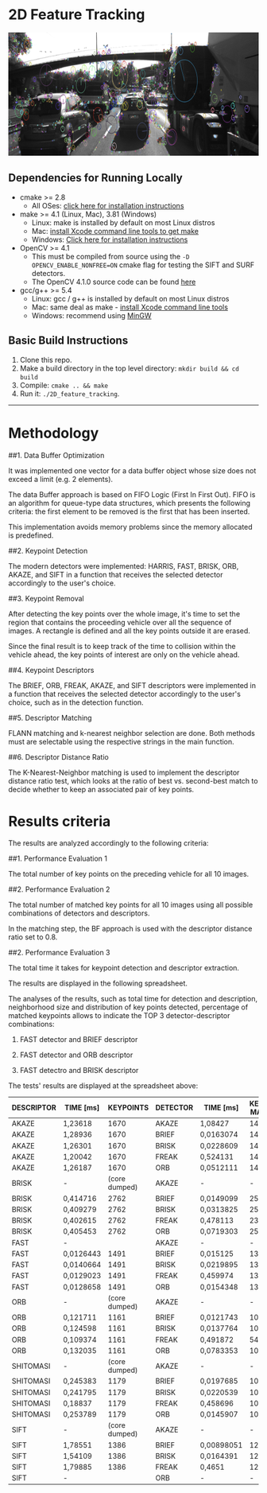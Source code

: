 # 2D Feature Tracking

<img src="images/keypoints.png" width="820" height="248" />

## Dependencies for Running Locally
* cmake >= 2.8
  * All OSes: [click here for installation instructions](https://cmake.org/install/)
* make >= 4.1 (Linux, Mac), 3.81 (Windows)
  * Linux: make is installed by default on most Linux distros
  * Mac: [install Xcode command line tools to get make](https://developer.apple.com/xcode/features/)
  * Windows: [Click here for installation instructions](http://gnuwin32.sourceforge.net/packages/make.htm)
* OpenCV >= 4.1
  * This must be compiled from source using the `-D OPENCV_ENABLE_NONFREE=ON` cmake flag for testing the SIFT and SURF detectors.
  * The OpenCV 4.1.0 source code can be found [here](https://github.com/opencv/opencv/tree/4.1.0)
* gcc/g++ >= 5.4
  * Linux: gcc / g++ is installed by default on most Linux distros
  * Mac: same deal as make - [install Xcode command line tools](https://developer.apple.com/xcode/features/)
  * Windows: recommend using [MinGW](http://www.mingw.org/)

## Basic Build Instructions

1. Clone this repo.
2. Make a build directory in the top level directory: `mkdir build && cd build`
3. Compile: `cmake .. && make`
4. Run it: `./2D_feature_tracking`.

---

# Methodology

##1.  Data Buffer Optimization

It was implemented one vector for a data buffer object whose size does not exceed a limit (e.g. 2 elements). 

The data Buffer approach is based on FIFO Logic (First In First Out). FIFO is an algorithm for queue-type data structures, which presents the following criteria: the first element to be removed is the first that has been inserted.

This implementation avoids memory problems since the memory allocated is predefined.

##2. Keypoint Detection

The modern detectors were implemented: HARRIS, FAST, BRISK, ORB, AKAZE, and SIFT in a function that receives the selected detector accordingly to the user's choice.

##3. Keypoint Removal

After detecting the key points over the whole image, it's time to set the region that contains the proceeding vehicle over all the sequence of images. A rectangle is defined and all the key points outside it are erased.

Since the final result is to keep track of the time to collision within the vehicle ahead, the key points of interest are only on the vehicle ahead.

##4. Keypoint Descriptors

The  BRIEF, ORB, FREAK, AKAZE, and SIFT descriptors were implemented in a function that receives the selected detector accordingly to the user's choice, such as in the detection function.

##5. Descriptor Matching

FLANN matching and k-nearest neighbor selection are done. Both methods must are selectable using the respective strings in the main function.

##6. Descriptor Distance Ratio

The K-Nearest-Neighbor matching is used to implement the descriptor distance ratio test, which looks at the ratio of best vs. second-best match to decide whether to keep an associated pair of key points.

# Results criteria

The results are analyzed accordingly to the following criteria:

##1. Performance Evaluation 1

The total number of key points on the preceding vehicle for all 10 images.

##2. Performance Evaluation 2

The total number of matched key points for all 10 images using all possible combinations of detectors and descriptors. 

In the matching step, the BF approach is used with the descriptor distance ratio set to 0.8.

##2. Performance Evaluation 3

The total time it takes for keypoint detection and descriptor extraction.

The results are displayed in the following spreadsheet.

The analyses of the results, such as total time for detection and description, neighborhood size and distribution of key points detected, percentage of matched keypoints allows to indicate the TOP 3 detector-descriptor combinations:

1. FAST detector and BRIEF descriptor 

2. FAST detector and ORB descriptor

3. FAST detectro and BRISK descriptor

The tests' results are displayed at the spreadsheet above:

| DESCRIPTOR | TIME [ms] | KEYPOINTS     | DETECTOR | TIME [ms]  | KEYPOINT MATCHES | %           | TOTAL TIME [ms] |
|------------|-----------|---------------|----------|------------|------------------|-------------|-----------------|
| AKAZE      | 1,23618   | 1670          | AKAZE    | 1,08427    | 1491             | 0,892814371 | 2,32045         |
| AKAZE      | 1,28936   | 1670          | BRIEF    | 0,0163074  | 1491             | 0,892814371 | 1,30027         |
| AKAZE      | 1,26301   | 1670          | BRISK    | 0,0228609  | 1491             | 0,892814371 | 1,28588         |
| AKAZE      | 1,20042   | 1670          | FREAK    | 0,524131   | 1491             | 0,892814371 | 1,72455         |
| AKAZE      | 1,26187   | 1670          | ORB      | 0,0512111  | 1491             | 0,892814371 | 1,31308         |
| BRISK      | -         | (core dumped) | AKAZE    | -          | -                | -           | -               |
| BRISK      | 0,414716  | 2762          | BRIEF    | 0,0149099  | 2508             | 0,908037654 | 0,429626        |
| BRISK      | 0,409279  | 2762          | BRISK    | 0,0313825  | 2508             | 0,908037654 | 0,440661        |
| BRISK      | 0,402615  | 2762          | FREAK    | 0,478113   | 2326             | 0,842143374 | 0,880727        |
| BRISK      | 0,405453  | 2762          | ORB      | 0,0719303  | 2508             | 0,908037654 | 0,477384        |
| FAST       | -         |               | AKAZE    | -          | -                | -           | -               |
| FAST       | 0,0126443 | 1491          | BRIEF    | 0,015125   | 1348             | 0,904091214 | 0,0277693       |
| FAST       | 0,0140664 | 1491          | BRISK    | 0,0219895  | 1348             | 0,904091214 | 0,0360559       |
| FAST       | 0,0129023 | 1491          | FREAK    | 0,459974   | 1348             | 0,904091214 | 0,472876        |
| FAST       | 0,0128658 | 1491          | ORB      | 0,0154348  | 1348             | 0,904091214 | 0,0283006       |
| ORB        | -         | (core dumped) | AKAZE    | -          | -                | -           | -               |
| ORB        | 0,121711  | 1161          | BRIEF    | 0,0121743  | 1033             | 0,889750215 | 0,133885        |
| ORB        | 0,124598  | 1161          | BRISK    | 0,0137764  | 1033             | 0,889750215 | 0,138375        |
| ORB        | 0,109374  | 1161          | FREAK    | 0,491872   | 549              | 0,472868217 | 0,601246        |
| ORB        | 0,132035  | 1161          | ORB      | 0,0783353  | 1033             | 0,889750215 | 0,210371        |
| SHITOMASI  | -         | (core dumped) | AKAZE    | -          | -                | -           | -               |
| SHITOMASI  | 0,245383  | 1179          | BRIEF    | 0,0197685  | 1067             | 0,905004241 | 0,265151        |
| SHITOMASI  | 0,241795  | 1179          | BRISK    | 0,0220539  | 1067             | 0,905004241 | 0,263848        |
| SHITOMASI  | 0,18837   | 1179          | FREAK    | 0,458696   | 1067             | 0,905004241 | 0,647066        |
| SHITOMASI  | 0,253789  | 1179          | ORB      | 0,0145907  | 1067             | 0,905004241 | 0,268379        |
| SIFT       | -         | (core dumped) | AKAZE    | -          | -                | -           | -               |
| SIFT       | 1,78551   | 1386          | BRIEF    | 0,00898051 | 1249             | 0,901154401 | 1,79449         |
| SIFT       | 1,54109   | 1386          | BRISK    | 0,0164391  | 1248             | 0,9004329   | 1,55753         |
| SIFT       | 1,79885   | 1386          | FREAK    | 0,4651     | 1239             | 0,893939394 | 2,26395         |
| SIFT       | -         |               | ORB      | -          | -                | -           | -               |
